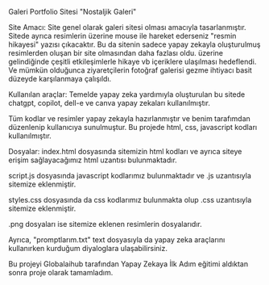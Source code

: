 Galeri Portfolio Sitesi "Nostaljik Galeri"

Site Amacı: Site genel olarak galeri sitesi olması amacıyla tasarlanmıştır. Sitede ayrıca resimlerin üzerine mouse ile hareket ederseniz "resmin hikayesi" yazısı çıkacaktır. Bu da sitenin sadece yapay zekayla oluşturulmuş resimlerden oluşan bir site olmasından daha fazlası oldu. üzerine gelindiğinde çeşitli etkileşimlerle hikaye vb içeriklere ulaşılması hedeflendi. Ve mümkün olduğunca ziyaretçilerin fotoğraf galerisi gezme ihtiyacı basit düzeyde karşılanmaya çalışıldı.

Kullanılan araçlar: Temelde yapay zeka yardımıyla oluşturulan bu sitede chatgpt, copilot, dell-e ve canva yapay zekaları kullanılmıştır.

Tüm kodlar ve resimler yapay zekayla hazırlanmıştır ve benim tarafımdan düzenlenip kullanıcıya sunulmuştur. Bu projede html, css, javascript kodları kullanılmıştır.

Dosyalar: index.html dosyasında sitemizin html kodları ve ayrıca siteye erişim sağlayacağımız html uzantısı bulunmaktadır.

script.js dosyasında javascript kodlarımız bulunmaktadır ve .js uzantısıyla sitemize eklenmiştir.

styles.css dosyasında da css kodlarımız bulunmakta olup .css uzantısıyla sitemize eklenmiştir.

.png dosyaları ise sitemize eklenen resimlerin dosyalarıdır.

Ayrıca, "promptlarım.txt" text dosyasıyla da yapay zeka araçlarını kullanırken kurduğum diyaloglara ulaşabilirsiniz.

Bu projeyi Globalaihub tarafından Yapay Zekaya İlk Adım eğitimi aldıktan sonra proje olarak tamamladım.
